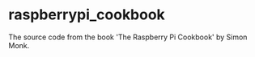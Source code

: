 raspberrypi_cookbook
====================

The source code from the book 'The Raspberry Pi Cookbook' by Simon Monk.
